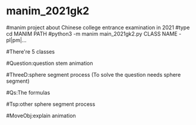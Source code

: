# manim_2021gk2
#manim project about Chinese college entrance examination in 2021
#type cd MANIM PATH
#python3 -m manim main_2021gk2.py CLASS NAME -pl|pm|...

#There're 5 classes

  #Question:question stem animation
  
  #ThreeD:sphere segment process (To solve the question needs sphere segment)
  
  #Qs:The formulas
  
  #Tsp:other sphere segment process
  
  #MoveObj:explain animation
